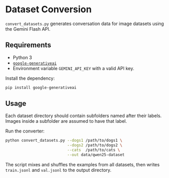 # Dataset Conversion

`convert_datasets.py` generates conversation data for image datasets using the Gemini Flash API.

## Requirements

- Python 3
- [`google-generativeai`](https://pypi.org/project/google-generativeai/)
- Environment variable `GEMINI_API_KEY` with a valid API key.

Install the dependency:

```bash
pip install google-generativeai
```

## Usage

Each dataset directory should contain subfolders named after their labels. Images
inside a subfolder are assumed to have that label.

Run the converter:

```bash
python convert_datasets.py --dogs1 /path/to/dogs1 \
                           --dogs2 /path/to/dogs2 \
                           --cats  /path/to/cats \
                           --out data/qwen25-dataset
```

The script mixes and shuffles the examples from all datasets, then writes
`train.jsonl` and `val.jsonl` to the output directory.
